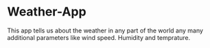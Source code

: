 # Weather-App
This app tells us about the weather in any part of the world any many additional parameters like wind speed. Humidity and temprature. 
